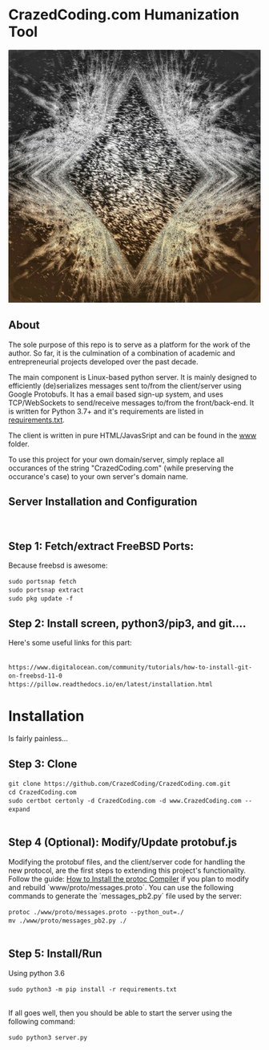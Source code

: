 
<h1>CrazedCoding.com Humanization Tool</h1>
<img src="./default.png">
<h2>About</h2>
<p>The sole purpose of this repo is to serve as a platform for the work of the author. So far, it is the culmination of a combination of academic and entrepreneurial projects developed over the past decade.</p>
</p>The main component is Linux-based python server. It is mainly designed to efficiently (de)serializes messages sent to/from the client/server using Google Protobufs. It has a email based sign-up system, and uses TCP/WebSockets to send/receive messages to/from the front/back-end. It is written for Python 3.7+ and it's requirements are listed in <a href="./requirements.txt">requirements.txt</a>.</p>
<p>The client is written in pure HTML/JavasSript and can be found in the <a href="./www">www</a> folder.</p>
<p>To use this project for your own domain/server, simply replace all occurances of the string "CrazedCoding.com" (while preserving the occurance's case) to your own server's domain name.</p>

<h2>Server Installation and Configuration</h2>
<br>
<h2>Step 1: Fetch/extract FreeBSD Ports: </h2>
<p>Because freebsd is awesome: </p>
<code>sudo portsnap fetch</code>
<br>
<code>sudo portsnap extract</code>
<br>
<code>sudo pkg update -f</code>
<br>
<h2>Step 2: Install screen, python3/pip3, and git.... </h2>
<p>Here's some useful links for this part:</p>
<br>
<code>https://www.digitalocean.com/community/tutorials/how-to-install-git-on-freebsd-11-0</code>
<br>
<code>https://pillow.readthedocs.io/en/latest/installation.html</code>
<br>
<h1>Installation</h1>
<p>Is fairly painless...</p>
<h2>Step 3: Clone</h2>
<code>git clone https://github.com/CrazedCoding/CrazedCoding.com.git</code>
<br>
<code>cd CrazedCoding.com</code>
<br>
<code>sudo certbot certonly -d CrazedCoding.com -d www.CrazedCoding.com --expand</code>
<br>
<br>
<h2>Step 4 (Optional): Modify/Update protobuf.js</h2>
<p> Modifying the protobuf files, and the client/server code for handling the new protocol, are the first steps to extending this project's functionality. Follow the guide: <a href="https://github.com/protocolbuffers/protobuf/tree/master/src">How to Install the protoc Compiler</a> if you plan to modify and rebuild `www/proto/messages.proto`. You can use the following commands to generate the `messages_pb2.py` file used by the server:</p>
<code>protoc ./www/proto/messages.proto --python_out=./</code>
<br>
<code>mv ./www/proto/messages_pb2.py ./</code>
<br>
<br>
<h2>Step 5: Install/Run</h2>
<p>Using python 3.6</p>
<code>sudo python3 -m pip install -r requirements.txt</code>
<br>
<br>
<p>If all goes well, then you should be able to start the server using the following command:</p>
<code>sudo python3 server.py</code>



